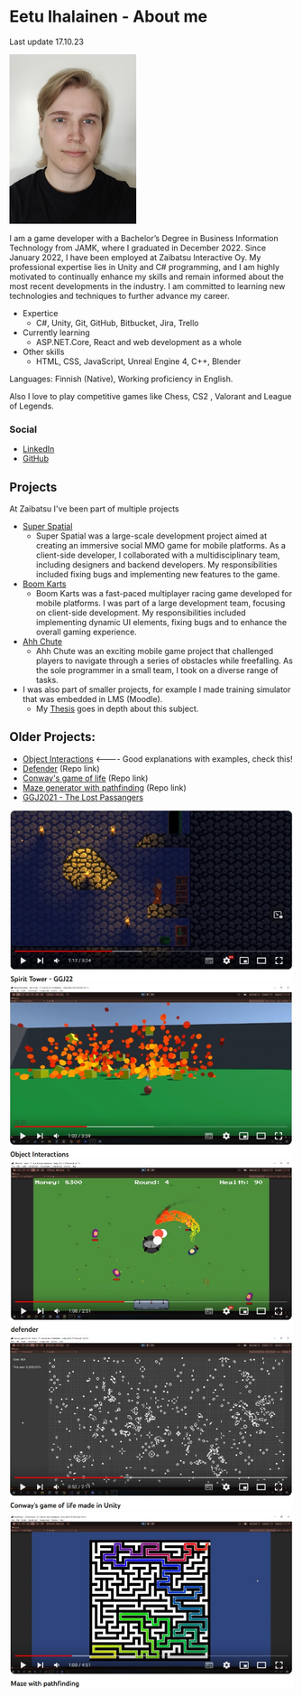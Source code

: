 # Eetu Ihalainen - About me

Last update 17.10.23

![Eetu](./images/selfieSmall.jpg)

I am a game developer with a Bachelor’s Degree in Business Information Technology from JAMK, where I graduated in December 2022. Since January 2022, I have been employed at Zaibatsu Interactive Oy. My professional expertise lies in Unity and C# programming, and I am highly motivated to continually enhance my skills and remain informed about the most recent developments in the industry. I am committed to learning new technologies and techniques to further advance my career.


* Expertice 
  * C#, Unity, Git, GitHub, Bitbucket, Jira, Trello
* Currently learning
  * ASP.NET.Core, React and web development as a whole
* Other skills 
  * HTML, CSS, JavaScript, Unreal Engine 4, C++, Blender

Languages: Finnish (Native), Working proficiency in English.

Also I love to play competitive games like Chess, CS2 , Valorant and League of Legends.

### Social

*   [LinkedIn](https://www.linkedin.com/in/eetu-ihalainen/)
*   [GitHub](https://github.com/Eetui)

## Projects 

At Zaibatsu I've been part of multiple projects

* [Super Spatial](https://www.superspatial.com/)
  * Super Spatial was a large-scale development project aimed at creating an immersive social MMO game for mobile platforms. As a client-side developer, I collaborated with a multidisciplinary team, including designers and backend developers. My responsibilities included fixing bugs and implementing new features to the game.
* [Boom Karts](https://play.google.com/store/apps/details?id=com.fingersoft.boomkarts)
  * Boom Karts was a fast-paced multiplayer racing game developed for mobile platforms. I was part of a large development team, focusing on client-side development. My responsibilities included implementing dynamic UI elements, fixing bugs and to enhance the overall gaming experience.
* [Ahh Chute](https://play.google.com/store/apps/details?id=com.resdevproductions.ahhchute)
  * Ahh Chute was an exciting mobile game project that challenged players to navigate through a series of obstacles while freefalling. As the sole programmer in a small team, I took on a diverse range of tasks.
* I was also part of smaller projects, for example I made training simulator that was embedded in LMS (Moodle).
  * My [Thesis](https://www.theseus.fi/bitstream/handle/10024/786952/Thesis_Ihalainen_Eetu.pdf?sequence=2&isAllowed=y) goes in depth about this subject.

## Older Projects:

*   [Object Interactions](./objectinteractions-page.html) <---- Good explanations with examples, check this!
*   [Defender](https://github.com/Eetui/Defender2) (Repo link)
*   [Conway's game of life](https://github.com/Eetui/GameOfLife) (Repo link)
*   [Maze generator with pathfinding](https://github.com/Eetui/MazeWithPathfinding) (Repo link)
*   [GGJ2021 - The Lost Passangers](https://globalgamejam.org/2021/games/lost-passengers-5)

[![GGJ22](./images/GGJ22.jpg)](https://youtu.be/fSnmNwBWvjc)
[![ObjectInteraction](./images/Object-interactions.jpg)](https://youtu.be/tiQXpz0zB4E)
[![Defender](./images/Defender.jpg)](https://youtu.be/AFzmvQKEn3g)
[![GameOfLife](./images/GameOfLife.jpg)](https://youtu.be/ToPjVKH6QNQ)
[![Pathfinding](./images/Maze-pathfinding.jpg)](https://youtu.be/bkdYx1pGlPQ)

